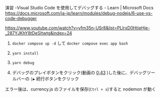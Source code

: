 演習 -Visual Studio Code を使用してデバッグする - Learn | Microsoft Docs  
https://docs.microsoft.com/ja-jp/learn/modules/debug-nodejs/6-use-vs-code-debugger

https://www.youtube.com/watch?v=yfm35n-USr8&list=PLlrxD0HtieHje-_287YJKhY8tDeSItwtg&index=24

1. `docker compose up -d` して `docker compose exec app bash`

1. `yarn install`

1. `yarn debug`

1. デバッグのプレイボタンをクリック(動画の [0:43](https://youtu.be/yfm35n-USr8?list=PLlrxD0HtieHje-_287YJKhY8tDeSItwtg&t=43) )した後に、デバッグツールバーの `|▶` 続行ボタンをクリック

エラー後は、currency.js のファイルを保存(`Ctrl + s`)すると nodemon が動く
